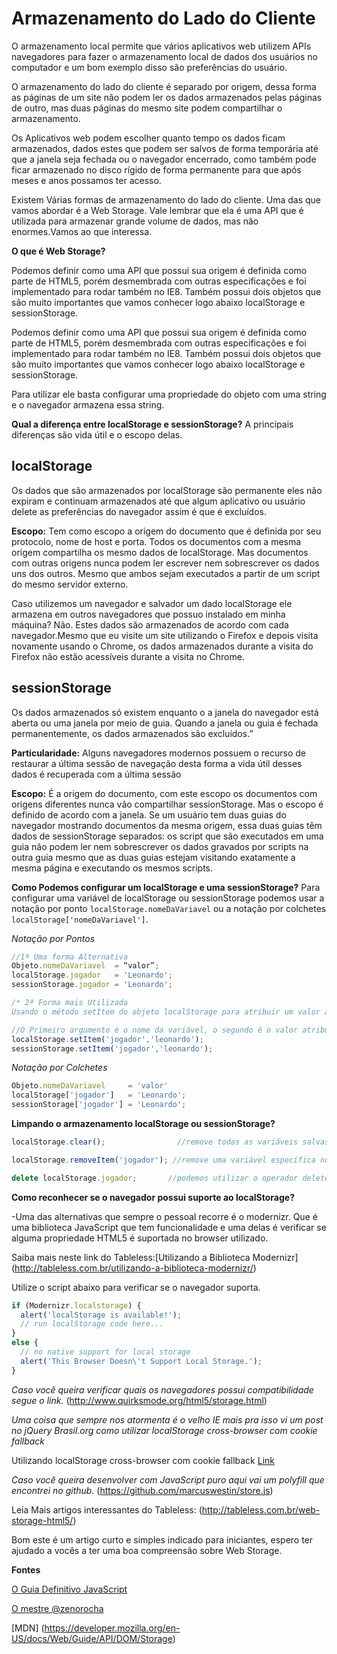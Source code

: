 Armazenamento do Lado do Cliente
===========

O armazenamento local permite que vários aplicativos web utilizem APIs navegadores para fazer o armazenamento local de dados dos usuários no computador e um bom exemplo disso são preferências do usuário.

O armazenamento do lado do cliente é separado por origem, dessa forma as páginas de um site não podem ler os dados armazenados pelas páginas de outro, mas duas páginas do mesmo site podem compartilhar o armazenamento.

Os Aplicativos web podem escolher quanto tempo os dados ficam armazenados, dados estes que podem ser salvos de forma temporária até que a janela seja fechada ou o navegador encerrado, como também pode ficar armazenado no disco rígido de forma permanente para que após meses e anos possamos ter acesso.

Existem Várias formas de armazenamento do lado do cliente. Uma das que vamos abordar é a Web Storage. Vale lembrar que ela é uma API que é utilizada para armazenar grande volume de dados, mas não enormes.Vamos ao que interessa.

**O que é Web Storage?**

Podemos definir como uma API que possui sua origem é definida como parte de HTML5, porém desmembrada com outras especificações e foi implementado para rodar também no IE8. Também possui dois objetos que são muito importantes que vamos conhecer logo abaixo localStorage e sessionStorage.

Podemos definir como uma API que possui sua origem é definida como parte de HTML5, porém desmembrada com outras especificações e foi implementado para rodar também no IE8. Também possui dois objetos que são muito importantes que vamos conhecer logo abaixo localStorage e sessionStorage.

Para utilizar ele basta configurar uma propriedade do objeto com uma string e o navegador armazena essa string.

**Qual a diferença entre localStorage e sessionStorage?**
 A principais diferenças são vida útil e o escopo delas.

## **localStorage**

Os dados que são armazenados por localStorage são permanente eles não expiram e continuam armazenados até que algum aplicativo ou  usuário delete as preferências do navegador assim é que é excluídos.

**Escopo:** Tem como escopo a origem do documento que é definida por seu protocolo, nome de host e porta.
Todos os documentos com a mesma origem compartilha os mesmo dados de localStorage. Mas documentos com outras origens nunca podem ler escrever nem sobrescrever os dados uns dos outros. Mesmo que ambos sejam executados a partir de um script do mesmo servidor externo.

Caso utilizemos um navegador e salvador um dado localStorage ele armazena em outros navegadores que possuo instalado em minha máquina?
Não. Estes dados são armazenados de acordo com cada navegador.Mesmo que eu visite um site utilizando o Firefox e depois visita novamente usando o Chrome, os dados armazenados durante a visita do Firefox não estão acessíveis durante a visita no Chrome.

## **sessionStorage**

Os dados armazenados só existem enquanto o a janela do navegador está aberta ou uma janela por meio de guia. Quando a janela ou guia é fechada permanentemente, os dados armazenados são excluídos.”

**Particularidade:** 
Alguns navegadores modernos possuem o recurso de restaurar a última sessão de navegação desta forma a vida útil desses dados é recuperada com a última sessão

**Escopo:** 
É a origem do documento, com este escopo os documentos com origens diferentes nunca vão compartilhar sessionStorage. Mas o escopo é definido de acordo com a janela. Se um usuário tem duas guias do navegador mostrando documentos da mesma origem, essa duas guias têm dados de sessionStorage separados: os script que são executados em uma guia não podem ler nem sobrescrever os dados gravados por scripts na outra guia mesmo que as duas guias estejam visitando exatamente a mesma página e executando os mesmos scripts.

**Como Podemos configurar um localStorage e uma sessionStorage?**
Para configurar uma variável de localStorage ou sessionStorage podemos usar a notação por ponto ```localStorage.nomeDaVariavel``` ou a notação por colchetes ```localStorage['nomeDaVariavel']```.

*Notação por Pontos* 

```javascript
//1ª Uma forma Alternativa
Objeto.nomeDaVariavel  = “valor”;
localStorage.jogador   = 'Leonardo';
sessionStorage.jogador = 'Leonardo';
```

```javascript
/* 2ª Forma mais Utilizada
Usando o método setItem do objeto localStorage para atribuir um valor a variável jogador.*/

//O Primeiro argumento é o nome da variável, o segundo é o valor atribuído.
localStorage.setItem('jogador','leonardo');
sessionStorage.setItem('jogador','leonardo');
```

*Notação por Colchetes*

```javascript
Objeto.nomeDaVariavel     = 'valor'
localStorage['jogador']   = 'Leonardo';
sessionStorage['jogador'] = 'Leonardo';
```
**Limpando o armazenamento localStorage ou sessionStorage?**

```javascript
localStorage.clear();                //remove todas as variáveis salvas no objeto localStorage

localStorage.removeItem('jogador'); //remove uma variável específica no localStorage

delete localStorage.jogador;       //podemos utilizar o operador delete para remover a variável jogador
```

**Como reconhecer se o navegador possui suporte ao localStorage?**

-Uma das alternativas que sempre o pessoal recorre é o modernizr. Que é uma biblioteca JavaScript que tem funcionalidade e uma delas é verificar se alguma propriedade HTML5 é suportada no browser utilizado.

Saiba mais neste link do Tableless:[Utilizando a Biblioteca Modernizr] (http://tableless.com.br/utilizando-a-biblioteca-modernizr/) 

Utilize o script abaixo para verificar se o navegador suporta.

```javascript
if (Modernizr.localstorage) {
  alert('localStorage is available!');
  // run localStorage code here...
}
else {
  // no native support for local storage
  alert('This Browser Doesn\'t Support Local Storage.');
}
```

*Caso você queira verificar quais os navegadores possui compatibilidade segue o link.*
(http://www.quirksmode.org/html5/storage.html)

*Uma coisa que sempre nos atormenta é o velho IE mais pra isso vi um post no jQuery Brasil.org como utilizar localStorage cross-browser com cookie fallback*


Utilizando localStorage cross-browser com cookie fallback [Link](http://jquerybrasil.org/jquery-storage-utilizando-localstorage-cross-browser-com-cookie-fallback/) 

*Caso você queira desenvolver com JavaScript puro aqui vai um polyfill que encontrei no github.* (https://github.com/marcuswestin/store.js)

Leia Mais artigos interessantes do Tableless: (http://tableless.com.br/web-storage-html5/)

Bom este é um artigo curto e simples indicado para iniciantes, espero ter ajudado a vocês a ter uma boa compreensão sobre Web Storage.

**Fontes**

[O Guia Definitivo JavaScript](http://www.buscape.com.br/javascript-o-guia-definitivo-david-flanagan-856583719x.html#precos)

[O mestre @zenorocha](http://zenorocha.com/html5-local-storage/)

[MDN] (https://developer.mozilla.org/en-US/docs/Web/Guide/API/DOM/Storage)

